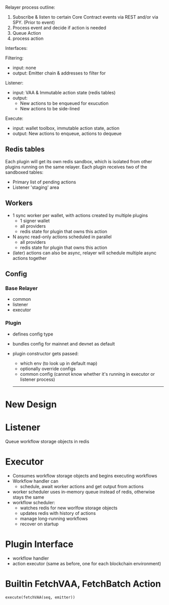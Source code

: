 Relayer process outline:

1. Subscribe & listen to certain Core Contract events via REST and/or via SPY. (Prior to event)
2. Process event and decide if action is needed
3. Queue Action
4. process action

Interfaces:

Filtering:

- input: none
- output: Emitter chain & addresses to filter for

Listener:

- input: VAA & Immutable action state (redis tables)
- output:
  - New actions to be enqueued for exucution
  - New actions to be side-lined

Execute:

- input: wallet toolbox, immutable action state, action
- output: New actions to enqueue, actions to dequeue

## Redis tables

Each plugin will get its own redis sandbox, which is isolated from other plugins running on the same relayer.
Each plugin receives two of the sandboxed tables:

- Primary list of pending actions
- Listener 'staging' area

## Workers

- 1 sync worker per wallet, with actions created by multiple plugins
  - 1 signer wallet
  - all providers
  - redis state for plugin that owns this action
- N async read-only actions scheduled in parallel
  - all providers
  - redis state for plugin that owns this action
- (later) actions can also be async, relayer will schedule multiple async actions together

## Config

### Base Relayer

- common
- listener
- executor

### Plugin

- defines config type
- bundles config for mainnet and devnet as default
- plugin constructor gets passed:

  - which env (to look up in default map)
  - optionally override configs
  - common config (cannot know whether it's running in executor or listener process)

  ***

# New Design

# Listener

Queue workflow storage objects in redis

# Executor

- Consumes workflow storage objects and begins executing workflows
- Workflow handler can
  - schedule, await worker actions and get output from actions
- worker scheduler uses in-memory queue instead of redis, otherwise stays the same
- workflow scheduler:
  - watches redis for new worlfow storage objects
  - updates redis with history of actions
  - manage long-running workflows
  - recover on startup

# Plugin Interface

- workflow handler
- action executor (same as before, one for each blockchain environment)

# Builtin FetchVAA, FetchBatch Action

`execute(fetchVAA(seq, emitter))`
